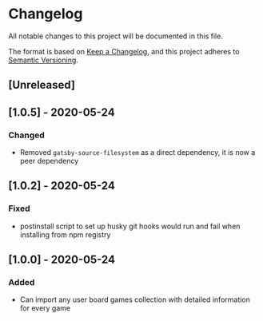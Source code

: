 # Changelog

All notable changes to this project will be documented in this file.

The format is based on [Keep a Changelog](https://keepachangelog.com/en/1.0.0/),
and this project adheres to [Semantic Versioning](https://semver.org/spec/v2.0.0.html).

## [Unreleased]

## [1.0.5] - 2020-05-24

### Changed

- Removed `gatsby-source-filesystem` as a direct dependency, it is now a peer dependency

## [1.0.2] - 2020-05-24

### Fixed

- postinstall script to set up husky git hooks would run and fail when installing from npm registry

## [1.0.0] - 2020-05-24

### Added

- Can import any user board games collection with detailed information for every game
